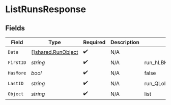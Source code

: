 # ListRunsResponse


## Fields

| Field                                                         | Type                                                          | Required                                                      | Description                                                   | Example                                                       |
| ------------------------------------------------------------- | ------------------------------------------------------------- | ------------------------------------------------------------- | ------------------------------------------------------------- | ------------------------------------------------------------- |
| `Data`                                                        | [][shared.RunObject](../../../pkg/models/shared/runobject.md) | :heavy_check_mark:                                            | N/A                                                           |                                                               |
| `FirstID`                                                     | *string*                                                      | :heavy_check_mark:                                            | N/A                                                           | run_hLBK7PXBv5Lr2NQT7KLY0ag1                                  |
| `HasMore`                                                     | *bool*                                                        | :heavy_check_mark:                                            | N/A                                                           | false                                                         |
| `LastID`                                                      | *string*                                                      | :heavy_check_mark:                                            | N/A                                                           | run_QLoItBbqwyAJEzlTy4y9kOMM                                  |
| `Object`                                                      | *string*                                                      | :heavy_check_mark:                                            | N/A                                                           | list                                                          |